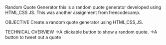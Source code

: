 Random Quote Generator
this is a random quote generator developed using HTML,CSS JS. This was another assignment from freecodecamp.

OBJECTIVE
Create a random quote generator using HTML,CSS,JS.

TECHNICAL OVERVIEW
->A clickable button to show a random quote.
->A button to tweet out a quote
